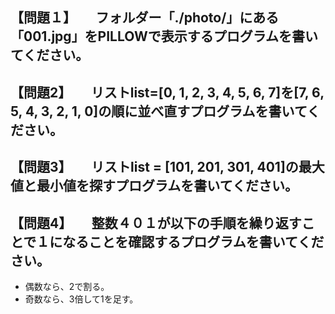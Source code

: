 ## 【問題１】　　フォルダー「./photo/」にある「001.jpg」をPILLOWで表示するプログラムを書いてください。

## 【問題2】　　リストlist=[0, 1, 2, 3, 4, 5, 6, 7]を[7, 6, 5, 4, 3, 2, 1, 0]の順に並べ直すプログラムを書いてください。

## 【問題3】　　リストlist = [101, 201, 301, 401]の最大値と最小値を探すプログラムを書いてください。

## 【問題4】　　整数４０１が以下の手順を繰り返すことで１になることを確認するプログラムを書いてください。
- 偶数なら、2で割る。　　
- 奇数なら、3倍して1を足す。　
